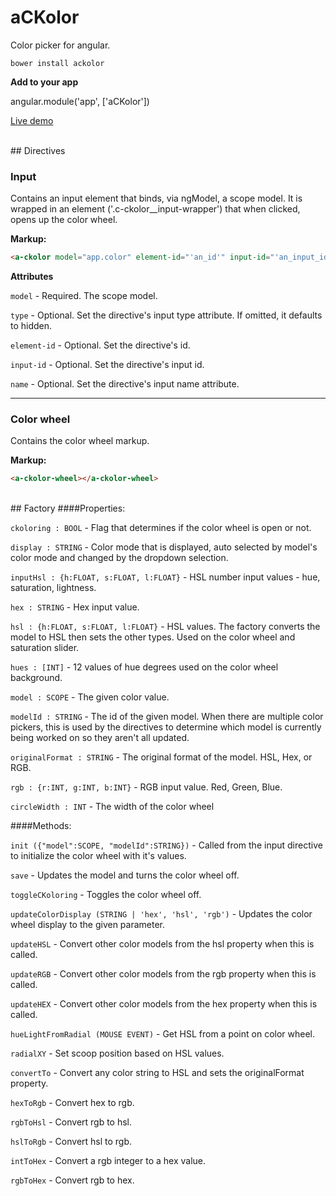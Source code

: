 # aCKolor
Color picker for angular.

``bower install ackolor``

**Add to your app**  

angular.module('app', ['aCKolor'])

[Live demo](http://cklsylabs.com/#/ackolor)

<br />
## Directives

### Input
Contains an input element that binds, via ngModel, a scope model. It is wrapped in an element ('.c-ckolor__input-wrapper') that when clicked, opens up the color wheel.

**Markup:**
```html
<a-ckolor model="app.color" element-id="'an_id'" input-id="'an_input_id'" name="'an-input-name'" type="'hidden'"></a-ckolor>
```
**Attributes**  

  ``model`` - Required. The scope model.  

  ``type`` - Optional. Set the directive's input type attribute. If omitted, it defaults to hidden.  

  ``element-id`` - Optional. Set the directive's id.  

  ``input-id`` - Optional. Set the directive's input id.  

  ``name`` - Optional. Set the directive's input name attribute.


___

### Color wheel
  Contains the color wheel markup.

**Markup:**
  ```html
  <a-ckolor-wheel></a-ckolor-wheel>
  ```

<br />
## Factory
####Properties:  

  ``ckoloring : BOOL`` - Flag that determines if the color wheel is open or not.

  ``display : STRING`` - Color mode that is displayed, auto selected by model's color mode and changed by the dropdown selection.

  ``inputHsl : {h:FLOAT, s:FLOAT, l:FLOAT}`` - HSL number input values - hue, saturation, lightness.

  ``hex : STRING`` - Hex input value.

  ``hsl : {h:FLOAT, s:FLOAT, l:FLOAT}`` - HSL values. The factory converts the model to HSL then sets the other types. Used on the color wheel and saturation slider.

  ``hues : [INT]`` - 12 values of hue degrees used on the color wheel background.

  ``model : SCOPE`` - The given color value.

  ``modelId : STRING`` - The id of the given model. When there are multiple color pickers, this is used by the directives to determine which model is currently being worked on so they aren't all updated.

  ``originalFormat : STRING`` - The original format of the model. HSL, Hex, or RGB.

  ``rgb : {r:INT, g:INT, b:INT}`` - RGB input value. Red, Green, Blue.

  ``circleWidth : INT`` - The width of the color wheel


####Methods:  

  ``init ({"model":SCOPE, "modelId":STRING})`` - Called from the input directive to initialize the color wheel with it's values.

  ``save`` - Updates the model and turns the color wheel off.

  ``toggleCKoloring`` - Toggles the color wheel off.

  ``updateColorDisplay (STRING | 'hex', 'hsl', 'rgb')`` - Updates the color wheel display to the given parameter.

  ``updateHSL`` - Convert other color models from the hsl property when this is called.

  ``updateRGB`` - Convert other color models from the rgb property when this is called.

  ``updateHEX`` - Convert other color models from the hex property when this is called.

  ``hueLightFromRadial (MOUSE EVENT)`` - Get HSL from a point on color wheel.

  ``radialXY`` - Set scoop position based on HSL values.

  ``convertTo`` - Convert any color string to HSL and sets the originalFormat property.

  ``hexToRgb`` - Convert hex to rgb.

  ``rgbToHsl`` - Convert rgb to hsl.

  ``hslToRgb`` - Convert hsl to rgb.

  ``intToHex`` - Convert a rgb integer to a hex value.

  ``rgbToHex`` - Convert rgb to hex.
